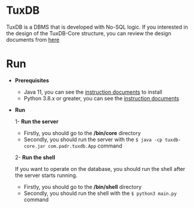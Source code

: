 # TuxDB

TuxDB is a DBMS that is developed with No-SQL logic. If you interested in the design of the TuxDB-Core structure, you can review the design documents from [here]()

# Run
  
 - **Prerequisites**
 
	 - Java 11,  you can see the [instruction documents](https://docs.oracle.com/en/java/javase/11/install/overview-jdk-installation.html#GUID-8677A77F-231A-40F7-98B9-1FD0B48C346A) to install
	 - Python 3.8.x or greater, you can see the [instruction documents](https://www.python.org/)

 - **Run**

	 1- **Run the server**

	- Firstly, you should go to the **/bin/core** directory
	- Secondly, you should run the server with the
			`$ java -cp tuxdb-core.jar com.padr.tuxdb.App` command
		
	2- **Run the shell**

	If you want to operate on the database, you should run the shell after the server starts running.

	- Firstly, you should go to the **/bin/shell** directory
	- Secondly, you should run the shell with the 
			`$ python3 main.py` command
	  

